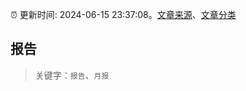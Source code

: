 :alarm_clock: 更新时间: 2024-06-15 23:37:08。[文章来源](/README.md)、[文章分类](/TAGS.md)

## 报告


> 关键字：`报告`、`月报`



